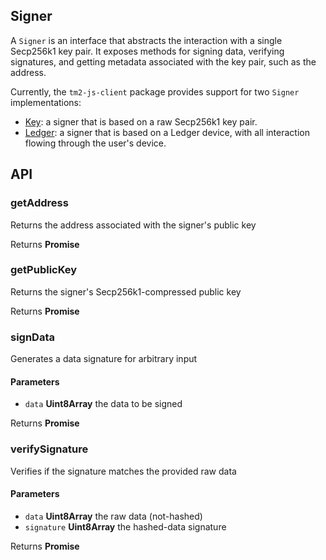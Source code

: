 ## Signer

A `Signer` is an interface that abstracts the interaction with a single Secp256k1 key pair. It exposes methods for
signing data, verifying signatures, and getting metadata associated with the key pair, such as the address.

Currently, the `tm2-js-client` package provides support for two `Signer` implementations:

- [Key](key.md): a signer that is based on a raw Secp256k1 key pair.
- [Ledger](ledger.md): a signer that is based on a Ledger device, with all interaction flowing through the user's
  device.

## API

### getAddress

Returns the address associated with the signer's public key

Returns **Promise<string>**

### getPublicKey

Returns the signer's Secp256k1-compressed public key

Returns **Promise<Uint8Array>**

### signData

Generates a data signature for arbitrary input

#### Parameters

* `data` **Uint8Array** the data to be signed

Returns **Promise<Uint8Array>**

### verifySignature

Verifies if the signature matches the provided raw data

#### Parameters

* `data` **Uint8Array** the raw data (not-hashed)
* `signature` **Uint8Array** the hashed-data signature

Returns **Promise<boolean>**